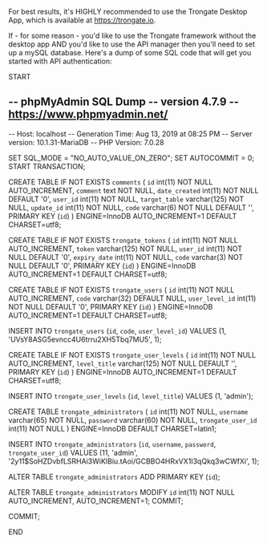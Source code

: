 For best results, it's HIGHLY recommended to use the Trongate Desktop App, which is available at https://trongate.io.

If - for some reason - you'd like to use the Trongate framework without the desktop app AND you'd like to use the API manager 
then you'll need to set up a mySQL database.  Here's a dump of some SQL code that will get you started with API authentication:

START

-- phpMyAdmin SQL Dump
-- version 4.7.9
-- https://www.phpmyadmin.net/
--
-- Host: localhost
-- Generation Time: Aug 13, 2019 at 08:25 PM
-- Server version: 10.1.31-MariaDB
-- PHP Version: 7.0.28

SET SQL_MODE = "NO_AUTO_VALUE_ON_ZERO";
SET AUTOCOMMIT = 0;
START TRANSACTION;

CREATE TABLE IF NOT EXISTS `comments` (
  `id` int(11) NOT NULL AUTO_INCREMENT,
  `comment` text NOT NULL,
  `date_created` int(11) NOT NULL DEFAULT '0',
  `user_id` int(11) NOT NULL,
  `target_table` varchar(125) NOT NULL,
  `update_id` int(11) NOT NULL,
  `code` varchar(6) NOT NULL DEFAULT '',
  PRIMARY KEY (`id`)
) ENGINE=InnoDB AUTO_INCREMENT=1 DEFAULT CHARSET=utf8;

CREATE TABLE IF NOT EXISTS `trongate_tokens` (
  `id` int(11) NOT NULL AUTO_INCREMENT,
  `token` varchar(125) NOT NULL,
  `user_id` int(11) NOT NULL DEFAULT '0',
  `expiry_date` int(11) NOT NULL,
  `code` varchar(3) NOT NULL DEFAULT '0',
  PRIMARY KEY (`id`)
) ENGINE=InnoDB AUTO_INCREMENT=1 DEFAULT CHARSET=utf8;

CREATE TABLE IF NOT EXISTS `trongate_users` (
  `id` int(11) NOT NULL AUTO_INCREMENT,
  `code` varchar(32) DEFAULT NULL,
  `user_level_id` int(11) NOT NULL DEFAULT '0',
  PRIMARY KEY (`id`)
) ENGINE=InnoDB AUTO_INCREMENT=1 DEFAULT CHARSET=utf8;

INSERT INTO `trongate_users` (`id`, `code`, `user_level_id`) VALUES
(1, 'UVsY8ASG5evncc4U6trru2XH5Tbq7MU5', 1);

CREATE TABLE IF NOT EXISTS `trongate_user_levels` (
  `id` int(11) NOT NULL AUTO_INCREMENT,
  `level_title` varchar(125) NOT NULL DEFAULT '',
  PRIMARY KEY (`id`)
) ENGINE=InnoDB AUTO_INCREMENT=1 DEFAULT CHARSET=utf8;

INSERT INTO `trongate_user_levels` (`id`, `level_title`) VALUES
(1, 'admin');


CREATE TABLE `trongate_administrators` (
  `id` int(11) NOT NULL,
  `username` varchar(65) NOT NULL,
  `password` varchar(60) NOT NULL,
  `trongate_user_id` int(11) NOT NULL
) ENGINE=InnoDB DEFAULT CHARSET=latin1;

INSERT INTO `trongate_administrators` (`id`, `username`, `password`, `trongate_user_id`) VALUES
(11, 'admin', '$2y$11$SoHZDvbfLSRHAi3WiKIBiu.tAoi/GCBBO4HRxVX1I3qQkq3wCWfXi', 1);


ALTER TABLE `trongate_administrators`
  ADD PRIMARY KEY (`id`);


ALTER TABLE `trongate_administrators`
  MODIFY `id` int(11) NOT NULL AUTO_INCREMENT, AUTO_INCREMENT=1;
COMMIT;

COMMIT;



END